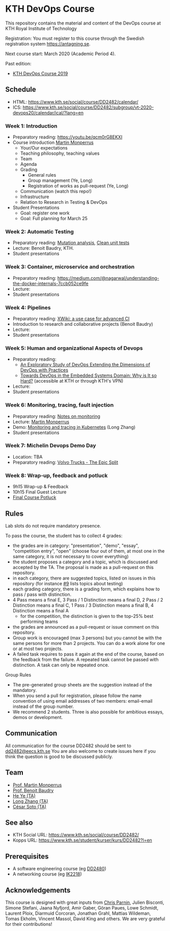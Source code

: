 # KTH DevOps Course

This repository contains the material and content of the DevOps course at KTH Royal Institute of Technology

Registration: You must register to this course through the Swedish registration system <https://antagning.se>.

Next course start: March 2020 (Academic Period 4).

Past edition:
* [KTH DevOps Course 2019](https://github.com/KTH/devops-course/blob/master/README-2019.md)

## Schedule

* HTML: https://www.kth.se/social/course/DD2482/calendar/
* ICS: https://www.kth.se/social/course/DD2482/subgroup/vt-2020-devops20/calendar/ical/?lang=en

### Week 1: Introduction

* Preparatory reading: <https://youtu.be/qcm0rG8EKXI>
* Course introduction [Martin Monperrus](https://www.monperrus.net/martin/)
  * Your/Our expectations
  * Teaching philosophy, teaching values
  * Team
  * Agenda
  * Grading
    * General rules
    * Group management (Ye, Long)
    * Registration of works as pull-request (Ye, Long)
  * Communication (watch this repo!)
  * Infrastructure
  * Relation to Research in Testing & DevOps 
* Student Presentations
  * Goal: register one work
  * Goal: Full planning for March 25


### Week 2: Automatic Testing
* Preparatory reading: [Mutation analysis](https://medium.com/@almyre/short-circuiting-method-executions-to-assess-test-quality-2d3fda45bc7f), [Clean unit tests](https://blog.usejournal.com/3-easy-ways-to-write-cleaner-unit-tests-2ec04ca6b9df)
* Lecture: Benoit Baudry, KTH.
* Student presentations

### Week 3: Container, microservice and orchestration
* Preparatory reading: <https://medium.com/@nagarwal/understanding-the-docker-internals-7ccb052ce9fe>
* Lecture: 
* Student presentations

### Week 4: Pipelines
* Preparatory reading: [XWiki: a use case for advanced CI](https://www.slideshare.net/vmassol/developing-xwiki-75667041)
* Introduction to research and collaborative projects (Benoit Baudry)
* Lecture: 
* Student presentations

### Week 5: Human and organizational Aspects of Devops
* Preparatory reading:
  * [An Exploratory Study of DevOps Extending the Dimensions of DevOps with Practices](https://jira.dimecc.com/secure/attachment/14989/ICSEA_Lwakatare_Final.pdf)
  * [Towards DevOps in the Embedded Systems Domain: Why is It so Hard?](https://ieeexplore.ieee.org/document/7427859/) (accessible at KTH or through KTH's VPN)
* Lecture: 
* Student presentations

### Week 6: Monitoring, tracing, fault injection 
* Preparatory reading: [Notes on monitoring](https://www.monperrus.net/martin/monitoring.pdf)
* Lecture: [Martin Monperrus](https://www.monperrus.net/martin/)
* Demo: [Monitoring and tracing in Kubernetes](https://docs.google.com/presentation/d/1BKhdIU8aXJB7qE2CRn6RjmXKxd0J1N4B2-DTU9OtQPs/edit?usp=sharing) (Long Zhang)
* Student presentations

### Week 7: Michelin Devops Demo Day
* Location: TBA
* Preparatory reading: [Volvo Trucks - The Epic Split](https://www.youtube.com/watch?v=M7FIvfx5J10)

### Week 8: Wrap-up, feedback and potluck
* 9h15 Wrap-up & Feedback
* 10h15 Final Guest Lecture
* [Final Course Potluck](https://en.wikipedia.org/wiki/Potluck)

## Rules

Lab slots do not require mandatory presence.

To pass the course, the student has to collect 4 grades:
* the grades are in category: "presentation", "demo", "essay", "competition entry", "open" (choose four out of them, at most one in the same category, it is not necessary to cover everything)
* the student proposes a category and a topic, which is discussed and accepted by the TA. The proposal is made as a pull-request on this repository.
* in each category, there are suggested topics, listed on issues in this repository (for instance [#9](https://github.com/KTH/devops-course/issues/9) lists topics about testing)
* each grading category, there is a grading form, which explains how to pass / pass with distinction.
* 4 Pass means a final E, 3 Pass / 1 Distinction means a final D, 2 Pass / 2 Distinction means a final C, 1 Pass / 3 Distinction means a final B, 4 Distinction means a final A
  * for the competition, the distinction is given to the top-25% best performing teams
* the grades are announced as a pull-request or issue comment on this repository.   
* Group work is encouraged (max 3 persons) but you cannot be with the same persons for more than 2 projects. You can do a work alone for one or at most two projects.
* A failed task requires to pass it again at the end of the course, based on the feedback from the failure. A repeated task cannot be passed with distinction. A task can only be repeated once.

Group Rules
* The pre-generated group sheets are the suggestion instead of the mandatory.
* When you send a pull for registration, please follow the name convention of using email addresses of two members: email-email instead of the group number.
* We recommend 2 students. Three is also possible for ambitious essays, demos or development.


## Communication

All communication for the course DD2482 should be sent to <dd2482@eecs.kth.se> You are also welcome to create issues here if you think the question is good to be discussed publicly.

## Team

* [Prof. Martin Monperrus](http://www.monperrus.net/martin/)
* [Prof. Benoit Baudry](https://softwarediversity.eu/)
* [He Ye (TA)](https://www.kth.se/profile/heye)
* [Long Zhang (TA)](http://gluckzhang.com/)
* [César Soto (TA)](https://cesarsotovalero.github.io/)

## See also

* KTH Social URL: <https://www.kth.se/social/course/DD2482/>
* Kopps URL: <https://www.kth.se/student/kurser/kurs/DD2482?l=en>

## Prerequisites

* A software engineering course (eg [DD2480](https://www.kth.se/student/kurser/kurs/DD2480))
* A networking course (eg [IK2218](https://www.kth.se/student/kurser/kurs/IK2218?l=en))

## Acknowledgements

This course is designed with great inputs from [Chris Parnin](https://github.com/CSC-DevOps/Course), Julien Bisconti, Simone Stefani, Jaana Nyfjord, Amir Gaber, Göran Paues, Lowe Schmidt, Laurent Ploix, Diarmuid Corcoran, Jonathan Grahl, Mattias Wildeman, Tomas Ekholm, Vincent Massol, David King and others. We are very grateful for their contributions!
